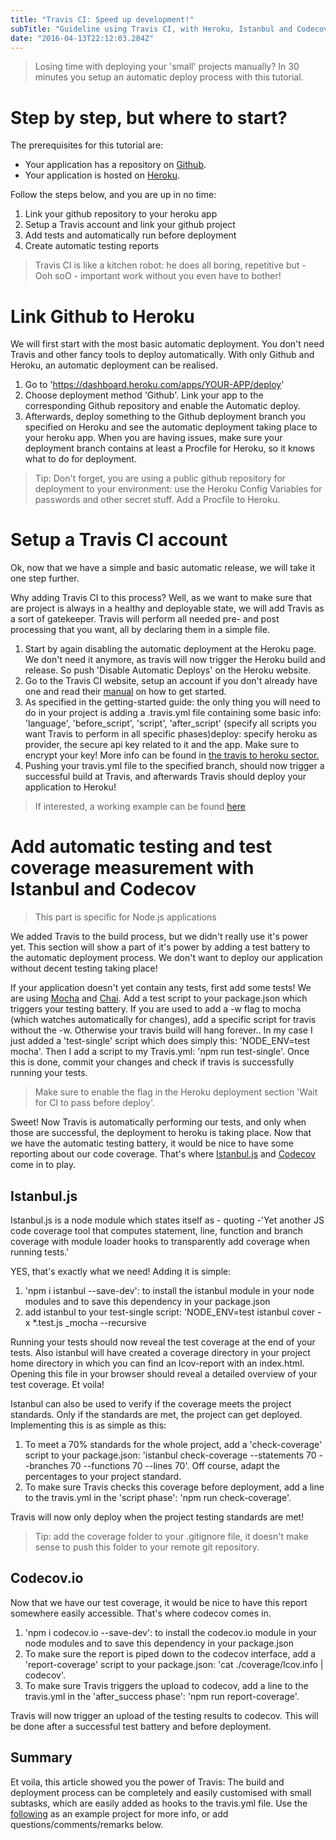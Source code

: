 ```yaml
---
title: "Travis CI: Speed up development!"
subTitle: "Guideline using Travis CI, with Heroku, Istanbul and Codecov"
date: "2016-04-13T22:12:03.284Z"
---
```


> Losing time with deploying your 'small' projects manually? In 30 minutes you setup an automatic deploy process with this tutorial.

# Step by step, but where to start?

The prerequisites for this tutorial are:

* Your application has a repository on [Github](https://github.com/).
* Your application is hosted on [Heroku](https://heroku.com/).

Follow the steps below, and you are up in no time:

1. Link your github repository to your heroku app
2. Setup a Travis account and link your github project
3. Add tests and automatically run before deployment
4. Create automatic testing reports

> Travis CI is like a kitchen robot: he does all boring, repetitive but - Ooh soO - important work without you even have to bother!

# Link Github to Heroku

We will first start with the most basic automatic deployment. You don't need Travis and other fancy tools to deploy automatically. With only Github and Heroku, an automatic deployment can be realised.

1. Go to 'https://dashboard.heroku.com/apps/YOUR-APP/deploy'
2. Choose deployment method 'Github'. Link your app to the corresponding Github repository and enable the Automatic deploy.
3. Afterwards, deploy something to the Github deployment branch you specified on Heroku and see the automatic deployment taking place to your heroku app. When you are having issues, make sure your deployment branch contains at least a Procfile for Heroku, so it knows what to do for deployment.

> Tip: Don't forget, you are using a public github repository for deployment to your environment: use the Heroku Config Variables for passwords and other secret stuff.
> Add a Procfile to Heroku.

# Setup a Travis CI account

Ok, now that we have a simple and basic automatic release, we will take it one step further.

Why adding Travis CI to this process? Well, as we want to make sure that are project is always in a healthy and deployable state, we will add Travis as a sort of gatekeeper. Travis will perform all needed pre- and post processing that you want, all by declaring them in a simple file.

1. Start by again disabling the automatic deployment at the Heroku page. We don't need it anymore, as travis will now trigger the Heroku build and release. So push 'Disable Automatic Deploys' on the Heroku website.
2. Go to the Travis CI website, setup an account if you don't already have one and read their [manual](https://docs.travis-ci.com/user/getting-started/) on how to get started.
3. As specified in the getting-started guide: the only thing you will need to do in your project is adding a .travis.yml file containing some basic info: 'language', 'before\_script', 'script', 'after\_script' (specify all scripts you want Travis to perform in all specific phases)deploy: specify heroku as provider, the secure api key related to it and the app. Make sure to encrypt your key! More info can be found in [the travis to heroku sector.](https://docs.travis-ci.com/user/deployment/heroku/)
4. Pushing your travis.yml file to the specified branch, should now trigger a successful build at Travis, and afterwards Travis should deploy your application to Heroku!

> If interested, a working example can be found [here](https://github.com/easybird/salesfunnel-abinbev/blob/develop/.travis.yml)

# Add automatic testing and test coverage measurement with Istanbul and Codecov

> This part is specific for Node.js applications

We added Travis to the build process, but we didn't really use it's power yet. This section will show a part of it's power by adding a test battery to the automatic deployment process. We don't want to deploy our application without decent testing taking place!

If your application doesn't yet contain any tests, first add some tests! We are using [Mocha](https://mochajs.org/) and [Chai](https://http//chaijs.com/). Add a test script to your package.json which triggers your testing battery. If you are used to add a -w flag to mocha (which watches automatically for changes), add a specific script for travis without the -w. Otherwise your travis build will hang forever.. In my case I just added a 'test-single' script which does simply this: 'NODE\_ENV=test mocha'. Then I add a script to my Travis.yml: 'npm run test-single'. Once this is done, commit your changes and check if travis is successfully running your tests.

> Make sure to enable the flag in the Heroku deployment section 'Wait for CI to pass before deploy'.

Sweet! Now Travis is automatically performing our tests, and only when those are successful, the deployment to heroku is taking place. Now that we have the automatic testing battery, it would be nice to have some reporting about our code coverage. That's where [Istanbul.js](https://www.npmjs.com/package/istanbul) and [Codecov](https://codecov.io/) come in to play.

## Istanbul.js

Istanbul.js is a node module which states itself as - quoting -'Yet another JS code coverage tool that computes statement, line, function and branch coverage with module loader hooks to transparently add coverage when running tests.'

YES, that's exactly what we need! Adding it is simple:

1. 'npm i istanbul --save-dev': to install the istanbul module in your node modules and to save this dependency in your package.json
2. add istanbul to your test-single script: 'NODE\_ENV=test istanbul cover -x \*.test.js \_mocha --recursive

Running your tests should now reveal the test coverage at the end of your tests. Also istanbul will have created a coverage directory in your project home directory in which you can find an lcov-report with an index.html. Opening this file in your browser should reveal a detailed overview of your test coverage. Et voila!

Istanbul can also be used to verify if the coverage meets the project standards. Only if the standards are met, the project can get deployed. Implementing this is as simple as this:

1. To meet a 70% standards for the whole project, add a 'check-coverage' script to your package.json: 'istanbul check-coverage --statements 70 --branches 70 --functions 70 --lines 70'. Off course, adapt the percentages to your project standard.
2. To make sure Travis checks this coverage before deployment, add a line to the travis.yml in the 'script phase': 'npm run check-coverage'.

Travis will now only deploy when the project testing standards are met!

> Tip: add the coverage folder to your .gitignore file, it doesn't make sense to push this folder to your remote git repository.

## Codecov.io

Now that we have our test coverage, it would be nice to have this report somewhere easily accessible. That's where codecov comes in.

1. 'npm i codecov.io --save-dev': to install the codecov.io module in your node modules and to save this dependency in your package.json
2. To make sure the report is piped down to the codecov interface, add a 'report-coverage' script to your package.json: 'cat ./coverage/lcov.info | codecov'.
3. To make sure Travis triggers the upload to codecov, add a line to the travis.yml in the 'after\_success phase': 'npm run report-coverage'.

Travis will now trigger an upload of the testing results to codecov. This will be done after a successful test battery and before deployment.

## Summary

Et voila, this article showed you the power of Travis: The build and deployment process can be completely and easily customised with small subtasks, which are easily added as hooks to the travis.yml file. Use the [following](https://github.com/easybird/salesfunnel-abinbev) as an example project for more info, or add questions/comments/remarks below.